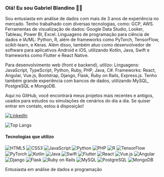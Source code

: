 ### Olá! Eu sou Gabriel Blandino 🖐🏼
Sou entusiasta em análise de dados com mais de 3 anos de experiência no mercado. Tenho trabalhado com diversas tecnologias, como: GCP, AWS.
Ferramentas de visualização de dados: Google Data Studio, Looker, Tableau, Power BI, Excel.
Linguagens de programação para ciência de dados e IA/ML: Python, R, além de frameworks como PyTorch, TensorFlow, scikit-learn, e Keras.
Além disso, também atuo como desenvolvedor de software para aplicativos Android e iOS, utilizando Kotlin, Java, Swift e frameworks como Flutter e React Native.

Para desenvolvimento web (front e backend), utilizo:
Linguagens: JavaScript, TypeScript, Python, Ruby, PHP, Java, C#.
Frameworks: React, Angular, Vue.js, Bootstrap, Django, Flask, Ruby on Rails, Express.js.
Tenho também grande experiência com bancos de dados, utilizando MySQL, PostgreSQL e MongoDB.

Aqui no GitHub, você encontrará meus projetos mais recentes e antigos, usados para estudos ou simulações de cenários do dia a dia. Se quiser entrar em contato, estou à disposição!

[![LinkedIn](https://img.shields.io/badge/LinkedIn-0077B5?style=for-the-badge&logo=linkedin&logoColor=white)](https://www.linkedin.com/in/gabriel-blandino/)

![Top Langs](https://github-readme-stats.vercel.app/api/top-langs/?username=gabrielblandino&layout=compact)

#### Tecnologias que utilizo

<div style="display: inline_block">
<img align="center" alt="HTML5" src="https://img.shields.io/badge/HTML5-E34F26?style=for-the-badge&logo=html5&logoColor=white" />
<img align="center" alt="CSS3" src="https://img.shields.io/badge/CSS3-1572B6?style=for-the-badge&logo=css3&logoColor=white" />
<img align="center" alt="JavaScript" src="https://img.shields.io/badge/JavaScript-F7DF1E?style=for-the-badge&logo=javascript&logoColor=black" />
<img align="center" alt="Python" src="https://img.shields.io/badge/Python-14354C?style=for-the-badge&logo=python&logoColor=white" />
<img align="center" alt="PHP" src="https://img.shields.io/badge/PHP-777BB4?style=for-the-badge&logo=php&logoColor=white" />
<img align="center" alt="R" src="https://img.shields.io/badge/R-276DC3?style=for-the-badge&logo=r&logoColor=white" />
<img align="center" alt="TensorFlow" src="https://img.shields.io/badge/TensorFlow-FF6F00?style=for-the-badge&logo=tensorflow&logoColor=white" />
<img align="center" alt="PyTorch" src="https://img.shields.io/badge/PyTorch-EE4C2C?style=for-the-badge&logo=pytorch&logoColor=white" />
<img align="center" alt="Kotlin" src="https://img.shields.io/badge/Kotlin-0095D5?style=for-the-badge&logo=kotlin&logoColor=white" />
<img align="center" alt="Java" src="https://img.shields.io/badge/Java-007396?style=for-the-badge&logo=java&logoColor=white" />
<img align="center" alt="Swift" src="https://img.shields.io/badge/Swift-FA7343?style=for-the-badge&logo=swift&logoColor=white" />
<img align="center" alt="Flutter" src="https://img.shields.io/badge/Flutter-02569B?style=for-the-badge&logo=flutter&logoColor=white" />
<img align="center" alt="React" src="https://img.shields.io/badge/React-61DAFB?style=for-the-badge&logo=react&logoColor=black" />
<img align="center" alt="Vue.js" src="https://img.shields.io/badge/Vue.js-4FC08D?style=for-the-badge&logo=vue.js&logoColor=white" />
<img align="center" alt="Angular" src="https://img.shields.io/badge/Angular-DD0031?style=for-the-badge&logo=angular&logoColor=white" />
<img align="center" alt="Django" src="https://img.shields.io/badge/Django-092E20?style=for-the-badge&logo=django&logoColor=white" />
<img align="center" alt="Flask" src="https://img.shields.io/badge/Flask-000000?style=for-the-badge&logo=flask&logoColor=white" />
<img align="center" alt="Ruby on Rails" src="https://img.shields.io/badge/Ruby_on_Rails-CC0000?style=for-the-badge&logo=rubyonrails&logoColor=white" />
<img align="center" alt="MySQL" src="https://img.shields.io/badge/MySQL-4479A1?style=for-the-badge&logo=mysql&logoColor=white" />
<img align="center" alt="PostgreSQL" src="https://img.shields.io/badge/PostgreSQL-316192?style=for-the-badge&logo=postgresql&logoColor=white" /> 
<img align="center" alt="MongoDB" src="https://img.shields.io/badge/MongoDB-47A248?style=for-the-badge&logo=mongodb&logoColor=white" />
</div>

Entusiasta em análise de dados e programação
